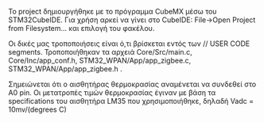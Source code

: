 Το project δημιουργήθηκε με το πρόγραμμα CubeMX μέσω του STM32CubeIDE. Για χρήση αρκεί να γίνει στο CubeIDE: File->Open Project from Filesystem... και επιλογή του φακέλου.

Οι δικές μας τροποποιήσεις είναι ό,τι βρίσκεται εντός των // USER CODE segments.
Τροποποιήθηκαν τα αρχειά Core/Src/main.c, Core/Inc/app\_conf.h, STM32\_WPAN/App/app\_zigbee.c, STM32\_WPAN/App/app\_zigbee.h .

Σημειώνεται ότι ο αισθητήρας θερμοκρασίας αναμένεται να συνδεθεί στο A0 pin. Οι μετατροπές τιμών θερμοκρασίας έγιναν με βάση τα specifications του αισθητήρα LM35 που χρησιμοποιήθηκε, δηλαδή Vadc = 10mv/(degrees C)
